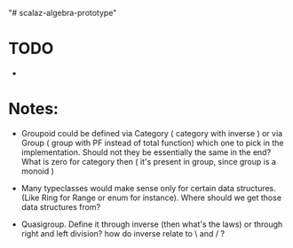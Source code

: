 "# scalaz-algebra-prototype" 

# TODO
-

# Notes:

- Groupoid could be defined via Category ( category with inverse ) or via Group ( group with PF instead of total function)
    which one to pick in the implementation. Should not they be essentially the same in the end?
    What is zero for category then ( it's present in group, since group is a monoid )
- Many typeclasses would make sense only for certain data structures. (Like Ring for Range or enum for instance).
    Where should we get those data structures from?

- Quasigroup. Define it through inverse (then what's the laws) or through right and left division?
    how do inverse relate to \ and / ?
